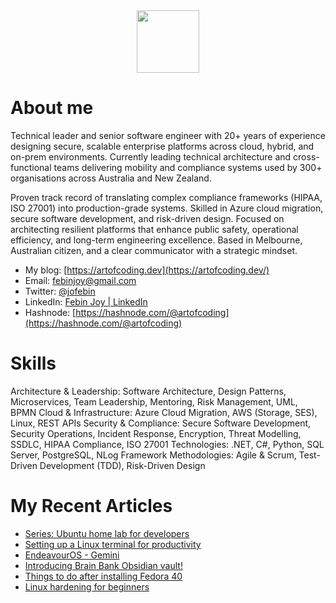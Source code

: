 <div id="header" align="center">
  <img src="https://media.giphy.com/media/M9gbBd9nbDrOTu1Mqx/giphy.gif" width="100"/>
</div>

# About me

Technical leader and senior software engineer with 20+ years of experience designing secure, scalable enterprise platforms across cloud, hybrid, and on-prem environments. Currently leading technical architecture and cross-functional teams delivering mobility and compliance systems used by 300+ organisations across Australia and New Zealand.

Proven track record of translating complex compliance frameworks (HIPAA, ISO 27001) into production-grade systems. Skilled in Azure cloud migration, secure software development, and risk-driven design. Focused on architecting resilient platforms that enhance public safety, operational efficiency, and long-term engineering excellence. Based in Melbourne, Australian citizen, and a clear communicator with a strategic mindset.

- My blog: [https://artofcoding.dev](https://artofcoding.dev/)
- Email: febinjoy@gmail.com
- Twitter: [@jofebin](https://twitter.com/jofebin)
- LinkedIn: [Febin Joy | LinkedIn](https://www.linkedin.com/in/febinjoy)
- Hashnode: [https://hashnode.com/@artofcoding](https://hashnode.com/@artofcoding)

# Skills

Architecture & Leadership: Software Architecture, Design Patterns, Microservices, Team Leadership, Mentoring, Risk Management, UML, BPMN
Cloud & Infrastructure: Azure Cloud Migration, AWS (Storage, SES), Linux, REST APIs
Security & Compliance: Secure Software Development, Security Operations, Incident Response, Encryption, Threat Modelling, SSDLC, HIPAA Compliance, ISO 27001
Technologies: .NET, C#, Python, SQL Server, PostgreSQL, NLog Framework
Methodologies: Agile & Scrum, Test-Driven Development (TDD), Risk-Driven Design

# My Recent Articles
<!-- HASHNODE:START -->
- [Series: Ubuntu home lab for developers](https://artofcoding.dev/series/ubuntu-home-lab-for-developers)
- [Setting up a Linux terminal for productivity](https://artofcoding.dev/setting-up-a-linux-terminal-for-productivity)
- [EndeavourOS - Gemini](https://artofcoding.dev/endeavouros-gemini)
- [Introducing Brain Bank Obsidian vault!](https://artofcoding.dev/introducing-brain-bank-obsidian-vault)
- [Things to do after installing Fedora 40](https://artofcoding.dev/things-to-do-after-installing-fedora-40)
- [Linux hardening for beginners](https://artofcoding.dev/linux-hardening-for-beginners)
<!-- HASHNODE:END -->
